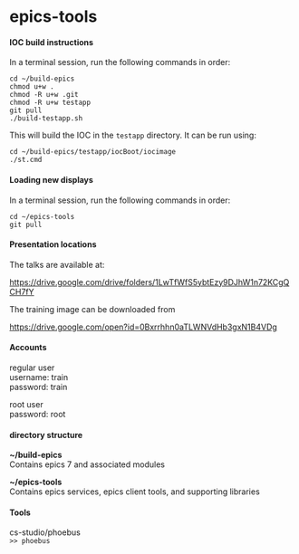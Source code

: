 # epics-tools

#### IOC build instructions

In a terminal session, run the following commands in order:

    cd ~/build-epics
    chmod u+w .
    chmod -R u+w .git
    chmod -R u+w testapp
    git pull
    ./build-testapp.sh

This will build the IOC in the `testapp` directory. It can be run using:

    cd ~/build-epics/testapp/iocBoot/iocimage
	./st.cmd

#### Loading new displays

In a terminal session, run the following commands in order:

    cd ~/epics-tools
	git pull

#### Presentation locations

The talks are available at:

https://drive.google.com/drive/folders/1LwTfWfS5ybtEzy9DJhW1n72KCgQCH7fY

The training image can be downloaded from

https://drive.google.com/open?id=0Bxrrhhn0aTLWNVdHb3gxN1B4VDg


#### Accounts

regular user  
username: train  
password: train  

root user  
password: root  

#### directory structure

**~/build-epics**  
Contains epics 7 and associated modules

**~/epics-tools**  
Contains epics services, epics client tools, and supporting libraries

#### Tools

cs-studio/phoebus  
```>> phoebus```
